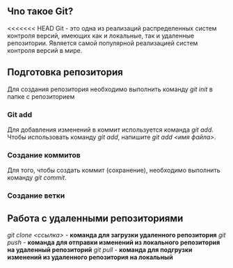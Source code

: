 ## Чnо такое Git?
<<<<<<< HEAD
Git - это одна из реализаций распределенных систем контроля версий, имеющих как и локальные, так и удаленные репозитории. Является самой популярной реализацией систем контроля версий в мире.
## Подготовка репозитория
Для создания репозитория необходимо выполнить команду *git init* в папке с репозиторием
### Git add
Для добавления изменений в коммит используется команда *git add*. Чтобы использовать команду *git add*, напишите *git add <имя файла>*.
### Создание коммитов
Для того, чтобы создать коммит (сохранение), необходимо выполнить команду *git commit*.
### Создание ветки
## Работа с удаленными репозиториями
*git clone <ссылка>* - **команда для загрузки удаленного репозитория**
*git push* - **команда для отправки изменений из локального репозитория на удаленный репозиторий**
*git pull* - **команда для подгрузки изменений из удаленного репозитория на локальный**
